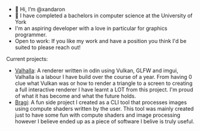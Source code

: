 - 👋 Hi, I’m @xandaron
- 🌱 I have completed a bachelors in computer science at the University of York
- I'm an aspiring developer with a love in particular for graphics programmer.
- Open to work: If you like my work and have a position you think I'd be suited to please reach out!

Current projects:
- [Valhalla](https://github.com/xandaron/valhalla): A renderer written in odin using Vulkan, GLFW and imgui, Valhalla is a labour I have build over the course of a year. From having 0 clue what Vulkan was or how to render a triangle to a screen to creating a full interactive renderer I have learnt a LOT from this project. I'm proud of what it has become and what the future holds.
- [Bragi](https://github.com/xandaron/Bragi): A fun side project I created as a CLI tool that processes images using compute shaders written by the user. This tool was mainly created just to have some fun with compute shaders and image processing however I believe ended up as a piece of software I belive is truly useful.
 
<!---
xandaron/xandaron is a ✨ special ✨ repository because its `README.md` (this file) appears on your GitHub profile.
You can click the Preview link to take a look at your changes.
--->
